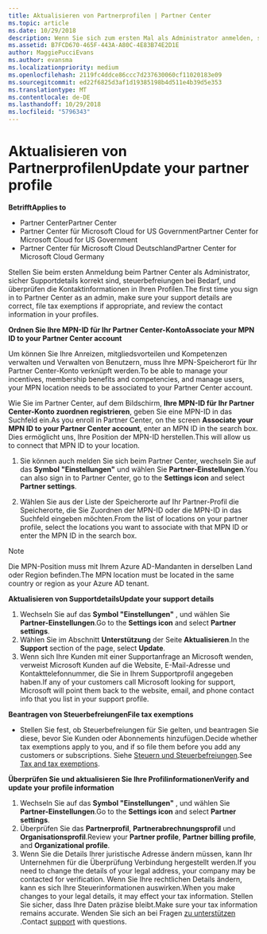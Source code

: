 ```yaml
---
title: Aktualisieren von Partnerprofilen | Partner Center
ms.topic: article
ms.date: 10/29/2018
description: Wenn Sie sich zum ersten Mal als Administrator anmelden, sollten Sie überprüfen, ob die Supportdetails korrekt sind, Steuerbefreiungen beantragen, wenn zutreffend, und die Kontaktinformationen in Ihren Profilen überprüfen.
ms.assetid: B7FCD670-465F-443A-A80C-4E83B74E2D1E
author: MaggiePucciEvans
ms.author: evansma
ms.localizationpriority: medium
ms.openlocfilehash: 2119fc4ddce86ccc7d237630060cf11020183e09
ms.sourcegitcommit: ed22f6825d3af1d19385198b4d511e4b39d5e353
ms.translationtype: MT
ms.contentlocale: de-DE
ms.lasthandoff: 10/29/2018
ms.locfileid: "5796343"
---
```

# <a name="update-your-partner-profile"></a><span data-ttu-id="d7bed-103">Aktualisieren von Partnerprofilen</span><span class="sxs-lookup"><span data-stu-id="d7bed-103">Update your partner profile</span></span>

**<span data-ttu-id="d7bed-104">Betrifft</span><span class="sxs-lookup"><span data-stu-id="d7bed-104">Applies to</span></span>**

-  <span data-ttu-id="d7bed-105">Partner Center</span><span class="sxs-lookup"><span data-stu-id="d7bed-105">Partner Center</span></span>
-  <span data-ttu-id="d7bed-106">Partner Center für Microsoft Cloud for US Government</span><span class="sxs-lookup"><span data-stu-id="d7bed-106">Partner Center for Microsoft Cloud for US Government</span></span>
-  <span data-ttu-id="d7bed-107">Partner Center für Microsoft Cloud Deutschland</span><span class="sxs-lookup"><span data-stu-id="d7bed-107">Partner Center for Microsoft Cloud Germany</span></span>

<span data-ttu-id="d7bed-108">Stellen Sie beim ersten Anmeldung beim Partner Center als Administrator, sicher Supportdetails korrekt sind, steuerbefreiungen bei Bedarf, und überprüfen die Kontaktinformationen in Ihren Profilen.</span><span class="sxs-lookup"><span data-stu-id="d7bed-108">The first time you sign in to Partner Center as an admin, make sure your support details are correct, file tax exemptions if appropriate, and review the contact information in your profiles.</span></span>


**<span data-ttu-id="d7bed-109">Ordnen Sie Ihre MPN-ID für Ihr Partner Center-Konto</span><span class="sxs-lookup"><span data-stu-id="d7bed-109">Associate your MPN ID to your Partner Center account</span></span>**

<span data-ttu-id="d7bed-110">Um können Sie Ihre Anreizen, mitgliedsvorteilen und Kompetenzen verwalten und Verwalten von Benutzern, muss Ihre MPN-Speicherort für Ihr Partner Center-Konto verknüpft werden.</span><span class="sxs-lookup"><span data-stu-id="d7bed-110">To be able to manage your incentives, membership benefits and competencies, and manage users, your MPN location needs to be associated to your Partner Center account.</span></span>

<span data-ttu-id="d7bed-111">Wie Sie im Partner Center, auf dem Bildschirm, **Ihre MPN-ID für Ihr Partner Center-Konto zuordnen registrieren**, geben Sie eine MPN-ID in das Suchfeld ein.</span><span class="sxs-lookup"><span data-stu-id="d7bed-111">As you enroll in Partner Center, on the screen **Associate your MPN ID to your Partner Center account**, enter an MPN ID in the search box.</span></span> <span data-ttu-id="d7bed-112">Dies ermöglicht uns, Ihre Position der MPN-ID herstellen.</span><span class="sxs-lookup"><span data-stu-id="d7bed-112">This will allow us to connect that MPN ID to your location.</span></span>

1. <span data-ttu-id="d7bed-113">Sie können auch melden Sie sich beim Partner Center, wechseln Sie auf das **Symbol "Einstellungen"** und wählen Sie **Partner-Einstellungen**.</span><span class="sxs-lookup"><span data-stu-id="d7bed-113">You can also sign in to Partner Center, go to the **Settings icon** and select **Partner settings**.</span></span>

2. <span data-ttu-id="d7bed-114">Wählen Sie aus der Liste der Speicherorte auf Ihr Partner-Profil die Speicherorte, die Sie Zuordnen der MPN-ID oder die MPN-ID in das Suchfeld eingeben möchten.</span><span class="sxs-lookup"><span data-stu-id="d7bed-114">From the list of locations on your partner profile, select the locations you want to associate with that MPN ID or enter the MPN ID in the search box.</span></span>

>[!Note]
><span data-ttu-id="d7bed-115">Die MPN-Position muss mit Ihrem Azure AD-Mandanten in derselben Land oder Region befinden.</span><span class="sxs-lookup"><span data-stu-id="d7bed-115">The MPN location must be located in the same country or region as your Azure AD tenant.</span></span> 


**<span data-ttu-id="d7bed-116">Aktualisieren von Supportdetails</span><span class="sxs-lookup"><span data-stu-id="d7bed-116">Update your support details</span></span>** 

1.  <span data-ttu-id="d7bed-117">Wechseln Sie auf das **Symbol "Einstellungen"** , und wählen Sie **Partner-Einstellungen**.</span><span class="sxs-lookup"><span data-stu-id="d7bed-117">Go to the **Settings icon** and select **Partner settings**.</span></span>
2.  <span data-ttu-id="d7bed-118">Wählen Sie im Abschnitt **Unterstützung** der Seite **Aktualisieren**.</span><span class="sxs-lookup"><span data-stu-id="d7bed-118">In the **Support** section of the page, select **Update**.</span></span>
3.  <span data-ttu-id="d7bed-119">Wenn sich Ihre Kunden mit einer Supportanfrage an Microsoft wenden, verweist Microsoft Kunden auf die Website, E-Mail-Adresse und Kontakttelefonnummer, die Sie in Ihrem Supportprofil angegeben haben.</span><span class="sxs-lookup"><span data-stu-id="d7bed-119">If any of your customers call Microsoft looking for support, Microsoft will point them back to the website, email, and phone contact info that you list in your support profile.</span></span>

**<span data-ttu-id="d7bed-120">Beantragen von Steuerbefreiungen</span><span class="sxs-lookup"><span data-stu-id="d7bed-120">File tax exemptions</span></span>**

-   <span data-ttu-id="d7bed-121">Stellen Sie fest, ob Steuerbefreiungen für Sie gelten, und beantragen Sie diese, bevor Sie Kunden oder Abonnements hinzufügen.</span><span class="sxs-lookup"><span data-stu-id="d7bed-121">Decide whether tax exemptions apply to you, and if so file them before you add any customers or subscriptions.</span></span> <span data-ttu-id="d7bed-122">Siehe [Steuern und Steuerbefreiungen](tax-and-tax-exemptions.md).</span><span class="sxs-lookup"><span data-stu-id="d7bed-122">See [Tax and tax exemptions](tax-and-tax-exemptions.md).</span></span>

**<span data-ttu-id="d7bed-123">Überprüfen Sie und aktualisieren Sie Ihre Profilinformationen</span><span class="sxs-lookup"><span data-stu-id="d7bed-123">Verify and update your profile information</span></span>**

1.  <span data-ttu-id="d7bed-124">Wechseln Sie auf das **Symbol "Einstellungen"** , und wählen Sie **Partner-Einstellungen**.</span><span class="sxs-lookup"><span data-stu-id="d7bed-124">Go to the **Settings icon** and select **Partner settings**.</span></span> 
2.  <span data-ttu-id="d7bed-125">Überprüfen Sie das **Partnerprofil**, **Partnerabrechnungsprofil** und **Organisationsprofil**.</span><span class="sxs-lookup"><span data-stu-id="d7bed-125">Review your **Partner profile**, **Partner billing profile**, and **Organizational profile**.</span></span>
3.  <span data-ttu-id="d7bed-126">Wenn Sie die Details Ihrer juristische Adresse ändern müssen, kann Ihr Unternehmen für die Überprüfung Verbindung hergestellt werden.</span><span class="sxs-lookup"><span data-stu-id="d7bed-126">If you need to change the details of your legal address, your company may be contacted for verification.</span></span> <span data-ttu-id="d7bed-127">Wenn Sie Ihre rechtlichen Details ändern, kann es sich Ihre Steuerinformationen auswirken.</span><span class="sxs-lookup"><span data-stu-id="d7bed-127">When you make changes to your legal details, it may effect your tax information.</span></span> <span data-ttu-id="d7bed-128">Stellen Sie sicher, dass Ihre Daten präzise bleibt.</span><span class="sxs-lookup"><span data-stu-id="d7bed-128">Make sure your tax information remains accurate.</span></span> <span data-ttu-id="d7bed-129">Wenden Sie sich an bei Fragen [zu unterstützen](https://partner.microsoft.com/support/contact-support) .</span><span class="sxs-lookup"><span data-stu-id="d7bed-129">Contact [support](https://partner.microsoft.com/support/contact-support) with questions.</span></span>

 

 




